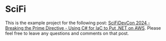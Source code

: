 # SciFi

This is the example project for the following post: [SciFiDevCon 2024 - Breaking the Prime Directive - Using C# for IaC to Put .NET on AWS](https://daninacan.com/scifidevcon-2024-breaking-the-prime-directive-using-c-for-iac-to-put-net-on-aws). Please feel free to leave any questions and comments on that post.

